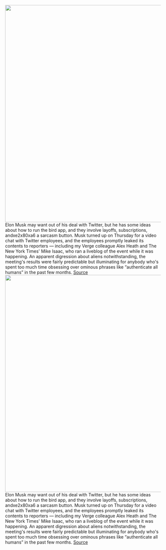 <img src='https://cdn.vox-cdn.com/thumbor/GTBMVxYCz7QN8i3NfIcxhCb43RM=/0x0:2040x1360/1200x800/filters:focal(857x517:1183x843)/cdn.vox-cdn.com/uploads/chorus_image/image/70987624/This_Week_in_Elon_Social.0.png' width='700px' /><br/>
Elon Musk may want out of his deal with Twitter, but he has some ideas about how to run the bird app, and they involve layoffs, subscriptions, andxe2x80xa6 a sarcasm button. Musk turned up on Thursday for a video chat with Twitter employees, and the employees promptly leaked its contents to reporters — including my Verge colleague Alex Heath and The New York Times' Mike Isaac, who ran a liveblog of the event while it was happening. An apparent digression about aliens notwithstanding, the meeting's results were fairly predictable but illuminating for anybody who's spent too much time obsessing over ominous phrases like “authenticate all humans” in the past few months.
<a href='https://www.theverge.com/2022/6/17/23172439/elon-musk-spacex-tesla-twitter-meeting'> Source <a/><img src='https://cdn.vox-cdn.com/thumbor/GTBMVxYCz7QN8i3NfIcxhCb43RM=/0x0:2040x1360/1200x800/filters:focal(857x517:1183x843)/cdn.vox-cdn.com/uploads/chorus_image/image/70987624/This_Week_in_Elon_Social.0.png' width='700px' /><br/>
Elon Musk may want out of his deal with Twitter, but he has some ideas about how to run the bird app, and they involve layoffs, subscriptions, andxe2x80xa6 a sarcasm button. Musk turned up on Thursday for a video chat with Twitter employees, and the employees promptly leaked its contents to reporters — including my Verge colleague Alex Heath and The New York Times' Mike Isaac, who ran a liveblog of the event while it was happening. An apparent digression about aliens notwithstanding, the meeting's results were fairly predictable but illuminating for anybody who's spent too much time obsessing over ominous phrases like “authenticate all humans” in the past few months.
<a href='https://www.theverge.com/2022/6/17/23172439/elon-musk-spacex-tesla-twitter-meeting'> Source <a/>
